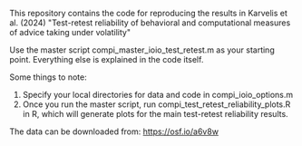 This repository contains the code for reproducing the results in Karvelis et al. (2024) "Test-retest reliability of behavioral and computational measures of advice taking under volatility"

Use the master script compi_master_ioio_test_retest.m as your starting point. Everything else is explained in the code itself.

Some things to note:
1) Specify your local directories for data and code in compi_ioio_options.m
2) Once you run the master script, run compi_test_retest_reliability_plots.R in R, which will generate plots for the main test-retest reliability results.

The data can be downloaded from: https://osf.io/a6v8w